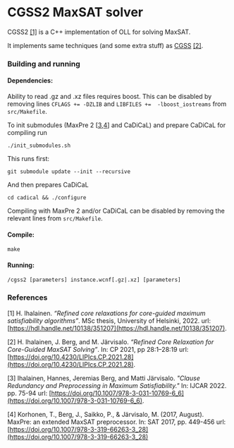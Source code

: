 # CGSS2 MaxSAT solver


CGSS2 [[1]](#1) is a C++ implementation of OLL for solving MaxSAT.


It implements same techniques (and some extra stuff) as [CGSS](https://bitbucket.org/coreo-group/cgss/src/master/) [[2]](#2).

### Building and running

#### Dependencies:

Ability to read .gz and .xz files requires boost. This can be disabled by removing lines `CFLAGS += -DZLIB` and  `LIBFILES +=  -lboost_iostreams` from `src/Makefile`.

To init submodules (MaxPre 2 [[3](#3),[4](#4)] and CaDiCaL) and prepare CaDiCaL for compiling run

```./init_submodules.sh```


This runs first:

```git submodule update --init --recursive```

And then prepares CaDiCaL

```
cd cadical && ./configure
```

Compiling with MaxPre 2 and/or CaDiCaL can be disabled by removing the relevant lines from `src/Makefile`.


#### Compile:

```make```

#### Running:
```/cgss2 [parameters] instance.wcnf[.gz|.xz] [parameters]```

### References

<a id="1">[1]</a> H. Ihalainen. *“Refined core relaxations for core-guided maximum satisfiability algorithms”*.
MSc thesis, University of Helsinki, 2022.
url: [https://hdl.handle.net/10138/351207](https://hdl.handle.net/10138/351207).

<a id="2">[2]</a>
H. Ihalainen, J. Berg, and M. Järvisalo. *“Refined Core Relaxation for Core-Guided MaxSAT Solving”*.
In: CP 2021, pp 28:1–28:19
url: [https://doi.org/10.4230/LIPIcs.CP.2021.28](https://doi.org/10.4230/LIPIcs.CP.2021.28).

<a id="3">[3]</a>
Ihalainen, Hannes, Jeremias Berg, and Matti Järvisalo. *"Clause Redundancy and Preprocessing in Maximum Satisfiability."*
In: IJCAR 2022. pp. 75-94
url: [https://doi.org/10.1007/978-3-031-10769-6_6](https://doi.org/10.1007/978-3-031-10769-6_6).

<a id="4">[4]</a>
Korhonen, T., Berg, J., Saikko, P., & Järvisalo, M. (2017, August). MaxPre: an extended MaxSAT preprocessor.
In: SAT 2017, pp. 449-456
url: [https://doi.org/10.1007/978-3-319-66263-3_28](https://doi.org/10.1007/978-3-319-66263-3_28)
